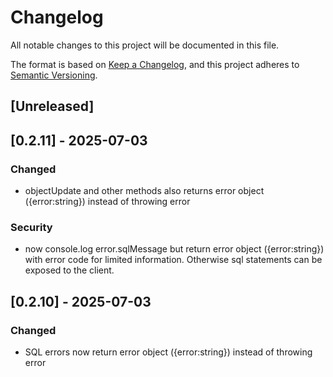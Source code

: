 # Changelog

All notable changes to this project will be documented in this file.

The format is based on [Keep a Changelog](https://keepachangelog.com/en/1.0.0/),
and this project adheres to [Semantic Versioning](https://semver.org/spec/v2.0.0.html).

## [Unreleased]

## [0.2.11] - 2025-07-03

### Changed

- objectUpdate and other methods also returns error object ({error:string}) instead of throwing error

### Security

- now console.log error.sqlMessage but return error object ({error:string}) with error code for limited information. Otherwise sql statements can be exposed to the client.

## [0.2.10] - 2025-07-03

### Changed

- SQL errors now return error object ({error:string}) instead of throwing error
